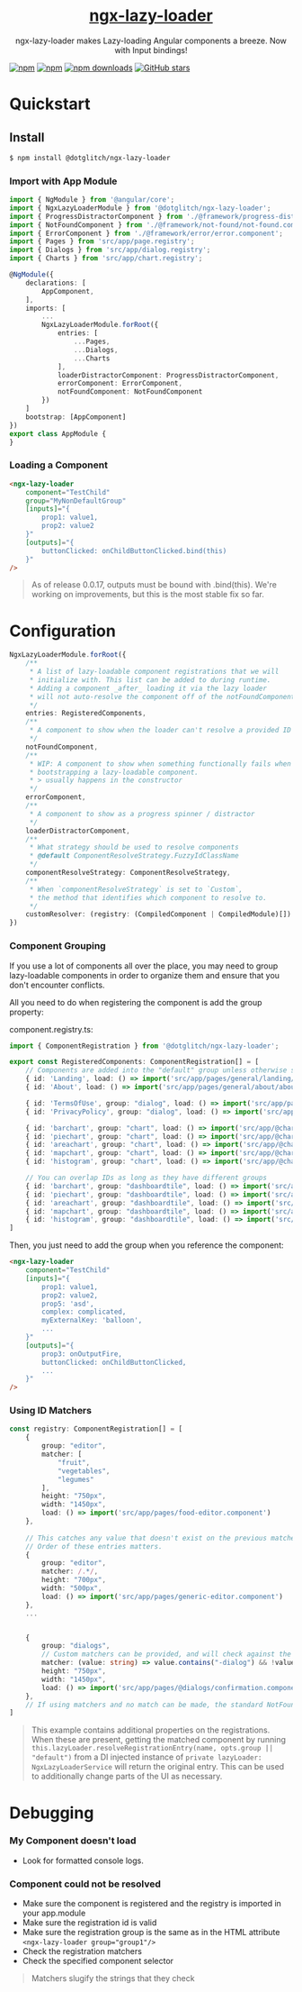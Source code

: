 <a href="https://dotglitch.dev">
  <h1 align="center">ngx-lazy-loader</h1>
</a>

<p align="center">
  ngx-lazy-loader makes Lazy-loading Angular components a breeze. Now with Input bindings!
</p>

[![npm](https://img.shields.io/npm/v/@dotglitch/ngx-lazy-loader.svg)](https://www.npmjs.com/package/@dotglitch/ngx-lazy-loader)
[![npm](https://img.shields.io/npm/dm/@dotglitch/ngx-lazy-loader.svg)](https://www.npmjs.com/package/@dotglitch/ngx-lazy-loader)
[![npm downloads](https://img.shields.io/npm/dt/@dotglitch/ngx-lazy-loader.svg)](https://npmjs.org/@dotglitch/ngx-lazy-loader)
[![GitHub stars](https://img.shields.io/github/stars/knackstedt/ngx-lazy-loader.svg?label=GitHub%20Stars&style=flat)](https://github.com/knackstedt/ngx-lazy-loader)




Quickstart 
=====

## Install

```bash
$ npm install @dotglitch/ngx-lazy-loader
```


### Import with App Module

```typescript
import { NgModule } from '@angular/core';
import { NgxLazyLoaderModule } from '@dotglitch/ngx-lazy-loader';
import { ProgressDistractorComponent } from './@framework/progress-distractor/progress-distractor.component';
import { NotFoundComponent } from './@framework/not-found/not-found.component';
import { ErrorComponent } from './@framework/error/error.component';
import { Pages } from 'src/app/page.registry';
import { Dialogs } from 'src/app/dialog.registry';
import { Charts } from 'src/app/chart.registry';

@NgModule({
    declarations: [
        AppComponent,
    ],
    imports: [
        ...
        NgxLazyLoaderModule.forRoot({
            entries: [
                ...Pages,
                ...Dialogs,
                ...Charts
            ],
            loaderDistractorComponent: ProgressDistractorComponent,
            errorComponent: ErrorComponent,
            notFoundComponent: NotFoundComponent
        })
    ]
    bootstrap: [AppComponent]
})
export class AppModule {
}
```

<!-- ### Import with App Component

```typescript
import { Component } from '@angular/core';
import { NgxLazyLoaderModule } from '@dotglitch/ngx-lazy-loader';
import { RegisteredComponents } from 'src/app/component.registry';

@Component({
    ...
    imports: [
        ...
        NgxLazyLoaderModule.forRoot({
            entries: RegisteredComponents
        })
    ,
    standalone: true
})
export class AppComponent { }
```

component.registry.ts: 
```ts
import { ComponentRegistration } from '@dotglitch/ngx-lazy-loader';

export const RegisteredComponents: ComponentRegistration[] = [
    // Landing page -- neat.
    { id: 'Landing', load: () => import('src/app/pages/general/landing/landing.component'), icon: "home", order: 0 },
    // About page
    { id: 'About', load: () => import('src/app/pages/general/about/about.component'), icon: "info", order: 10000 },
    // Terms of use is a dialog
    { id: 'TermsOfUse', load: () => import('src/app/pages/general/termsofuse/termsofuse.component'), hidden: true },
]
```
> Notice that this has additional properties `icon`, `order` and `hidden`. These are used 
> by the client application to render menus and are ignored by ngx-lazy-loader.
 -->

### Loading a Component
```html
<ngx-lazy-loader
    component="TestChild"
    group="MyNonDefaultGroup"
    [inputs]="{
        prop1: value1,
        prop2: value2
    }"
    [outputs]="{
        buttonClicked: onChildButtonClicked.bind(this)
    }"
/>
```
> As of release 0.0.17, outputs must be bound with .bind(this). We're working on improvements, but this is the most stable fix so far.

<!--
Examples
=====

[![Open in StackBlitz](https://developer.stackblitz.com/img/open_in_stackblitz.svg)](https://stackblitz.com/github/avajs/ava/tree/main/examples/typescript-basic?file=source%2Ftest.ts&terminal=test&view=editor)
-->

Configuration
=====

```ts
NgxLazyLoaderModule.forRoot({
    /**
     * A list of lazy-loadable component registrations that we will
     * initialize with. This list can be added to during runtime.
     * Adding a component _after_ loading it via the lazy loader 
     * will not auto-resolve the component off of the notFoundComponent
     */
    entries: RegisteredComponents,
    /**
     * A component to show when the loader can't resolve a provided ID
     */
    notFoundComponent,
    /**
     * WIP: A component to show when something functionally fails when
     * bootstrapping a lazy-loadable component. 
     * > usually happens in the constructor 
     */
    errorComponent,
    /**
     * A component to show as a progress spinner / distractor
     */
    loaderDistractorComponent,
    /**
     * What strategy should be used to resolve components
     * @default ComponentResolveStrategy.FuzzyIdClassName
     */
    componentResolveStrategy: ComponentResolveStrategy,
    /**
     * When `componentResolveStrategy` is set to `Custom`,
     * the method that identifies which component to resolve to.
     */
    customResolver: (registry: (CompiledComponent | CompiledModule)[]) => Object
})
```

### Component Grouping
If you use a lot of components all over the place, you may need to group lazy-loadable 
components in order to organize them and ensure that you don't encounter conflicts.

All you need to do when registering the component is add the group property:

component.registry.ts: 
```ts
import { ComponentRegistration } from '@dotglitch/ngx-lazy-loader';

export const RegisteredComponents: ComponentRegistration[] = [
    // Components are added into the "default" group unless otherwise specified.
    { id: 'Landing', load: () => import('src/app/pages/general/landing/landing.component')},
    { id: 'About', load: () => import('src/app/pages/general/about/about.component')},

    { id: 'TermsOfUse', group: "dialog", load: () => import('src/app/pages/general/termsofuse/termsofuse.component') },
    { id: 'PrivacyPolicy', group: "dialog", load: () => import('src/app/pages/general/privacypolicy/privacypolicy.component') },

    { id: 'barchart', group: "chart", load: () => import('src/app/@charts/barchart/barchart.component')},
    { id: 'piechart', group: "chart", load: () => import('src/app/@charts/piechart/piechart.component')},
    { id: 'areachart', group: "chart", load: () => import('src/app/@charts/areachart/areachart.component')},
    { id: 'mapchart', group: "chart", load: () => import('src/app/@charts/mapchart/mapchart.component')},
    { id: 'histogram', group: "chart", load: () => import('src/app/@charts/histogram/histogram.component')},

    // You can overlap IDs as long as they have different groups
    { id: 'barchart', group: "dashboardtile", load: () => import('src/app/pages/dashboard/@tiles/barchart/barchart.component')},
    { id: 'piechart', group: "dashboardtile", load: () => import('src/app/pages/dashboard/@tiles/piechart/piechart.component')},
    { id: 'areachart', group: "dashboardtile", load: () => import('src/app/pages/dashboard/@tiles/areachart/areachart.component')},
    { id: 'mapchart', group: "dashboardtile", load: () => import('src/app/pages/dashboard/@tiles/mapchart/mapchart.component')},
    { id: 'histogram', group: "dashboardtile", load: () => import('src/app/pages/dashboard/@tiles/histogram/histogram.component')},
]
```

Then, you just need to add the group when you reference the component: 

```html
<ngx-lazy-loader
    component="TestChild"
    [inputs]="{
        prop1: value1,
        prop2: value2,
        prop5: 'asd',
        complex: complicated,
        myExternalKey: 'balloon',
        ...
    }"
    [outputs]="{
        prop3: onOutputFire,
        buttonClicked: onChildButtonClicked,
        ...
    }"
/>

```


### Using ID Matchers
```ts
const registry: ComponentRegistration[] = [
    {
        group: "editor",
        matcher: [
            "fruit",
            "vegetables",
            "legumes"
        ],
        height: "750px",
        width: "1450px",
        load: () => import('src/app/pages/food-editor.component')
    },
    
    // This catches any value that doesn't exist on the previous matcher in the same group.
    // Order of these entries matters.
    {
        group: "editor",
        matcher: /.*/,
        height: "700px",
        width: "500px",
        load: () => import('src/app/pages/generic-editor.component')
    },
    ...


    {
        group: "dialogs",
        // Custom matchers can be provided, and will check against the original input
        matcher: (value: string) => value.contains("-dialog") && !value.contains("navigation"),
        height: "750px",
        width: "1450px",
        load: () => import('src/app/pages/@dialogs/confirmation.component')
    },
    // If using matchers and no match can be made, the standard NotFound component/template is loaded
]
```

> This example contains additional properties on the registrations. When these are present, getting the matched component by running `this.lazyLoader.resolveRegistrationEntry(name, opts.group || "default")` from a DI injected instance of `private lazyLoader: NgxLazyLoaderService` will return the original entry. This can be used to additionally change parts of the UI as necessary.

Debugging
=====

### My Component doesn't load
- Look for formatted console logs.

### Component could not be resolved
- Make sure the component is registered and the registry is imported in your app.module
- Make sure the registration id is valid
- Make sure the registration group is the same as in the HTML attribute `<ngx-lazy-loader group="group1"/>`
- Check the registration matchers
- Check the specified component selector

> Matchers slugify the strings that they check
